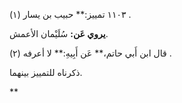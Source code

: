 ١١٠٣ تمييز:** حبيب بن يسار (١) .

**يروي عَن:** سُلَيْمان الأعمش.

قال ابن أَبي حاتم،** عَن أَبِيهِ:** لا أعرفه (٢) .

ذكرناه للتمييز بينهما.

**